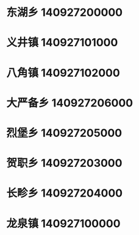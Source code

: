 # 东湖乡 140927200000
# 义井镇 140927101000
# 八角镇 140927102000
# 大严备乡 140927206000
# 烈堡乡 140927205000
# 贺职乡 140927203000
# 长畛乡 140927204000
# 龙泉镇 140927100000
